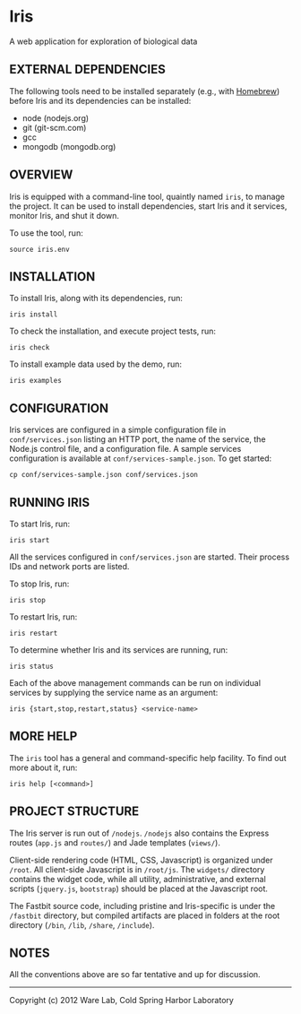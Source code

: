 Iris
====
A web application for exploration of biological data

EXTERNAL DEPENDENCIES
---------------------
The following tools need to be installed separately (e.g., with [Homebrew](http://mxcl.github.com/homebrew/)) before Iris and its dependencies can be installed:

* node (nodejs.org)
* git (git-scm.com)
* gcc
* mongodb (mongodb.org)

OVERVIEW
--------
Iris is equipped with a command-line tool, quaintly named `iris`, to manage the project. It can be used to install dependencies, start Iris and it services, monitor Iris, and shut it down.

To use the tool, run:

    source iris.env

INSTALLATION
------------
To install Iris, along with its dependencies, run:

    iris install
    
To check the installation, and execute project tests, run:

    iris check
    
To install example data used by the demo, run:

    iris examples
    
CONFIGURATION
-------------
Iris services are configured in a simple configuration file in `conf/services.json` listing an HTTP port, the name of the service, the Node.js control file, and a configuration file. A sample services configuration is available at `conf/services-sample.json`. To get started:

    cp conf/services-sample.json conf/services.json

RUNNING IRIS
------------
To start Iris, run:

    iris start
    
All the services configured in `conf/services.json` are started. Their process IDs and network ports are listed.

To stop Iris, run:

    iris stop
    
To restart Iris, run:

    iris restart
    
To determine whether Iris and its services are running, run:

    iris status
    
Each of the above management commands can be run on individual services by supplying the service name as an argument:

    iris {start,stop,restart,status} <service-name>
    
MORE HELP
---------
The `iris` tool has a general and command-specific help facility. To find out more about it, run:

    iris help [<command>]


PROJECT STRUCTURE
-----------------
The Iris server is run out of `/nodejs`. `/nodejs` also contains the Express
routes (`app.js` and `routes/`) and Jade templates (`views/`).

Client-side rendering code (HTML, CSS, Javascript) is organized under `/root`. All client-side Javascript is in `/root/js`. The `widgets/` directory contains the widget code, while all utility, administrative, and external scripts (`jquery.js`, `bootstrap`) should be placed at the Javascript root.

The Fastbit source code, including pristine and Iris-specific is under the `/fastbit` directory, but compiled artifacts are placed in folders at the root directory (`/bin`, `/lib`, `/share`, `/include`).

NOTES
-----
All the conventions above are so far tentative and up for discussion.

---
Copyright (c) 2012 Ware Lab, Cold Spring Harbor Laboratory
